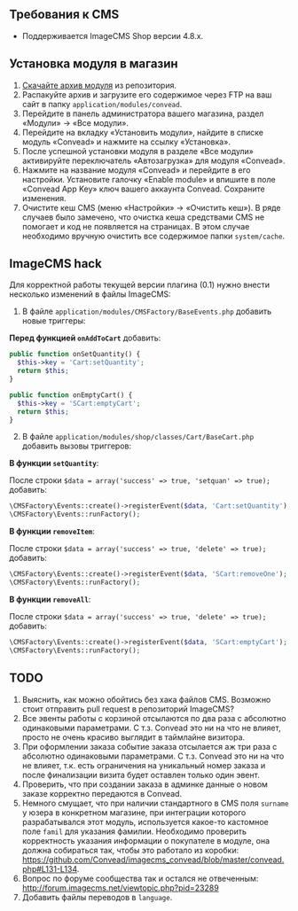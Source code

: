 Требования к CMS
----------------

* Поддерживается ImageCMS Shop версии 4.8.x.

Установка модуля в магазин
--------------------------

1. [Скачайте архив модуля](https://github.com/Convead/imagecms_convead/archive/master.zip) из репозитория.
2. Распакуйте архив и загрузите его содержимое через FTP на ваш сайт в папку `application/modules/convead`. 
3. Перейдите в панель администратора вашего магазина, раздел «Модули» → «Все модули».
4. Перейдите на вкладку «Установить модули», найдите в списке модуль «Convead» и нажмите на ссылку «Установка».
5. После успешной установки модуля в разделе «Все модули» активируйте переключатель «Автозагрузка» для модуля «Convead».
6. Нажмите на название модуля «Convead» и перейдите в его настройки. Установите галочку «Enable module» и впишите в поле «Convead App Key» ключ вашего аккаунта Convead. Сохраните изменения.
7. Очистите кеш CMS (меню «Настройки» → «Очистить кеш»). В ряде случаев было замечено, что очистка кеша средствами CMS не помогает и код не появляется на страницах. В этом случае необходимо вручную очистить все содержимое папки `system/cache`.

ImageCMS hack
-------------

Для корректной работы текущей версии плагина (0.1) нужно внести несколько изменений в файлы ImageCMS:

1) В файле `application/modules/CMSFactory/BaseEvents.php` добавить новые триггеры:

**Перед функцией `onAddToCart`** добавить:

```php
public function onSetQuantity() {
  $this->key = 'Cart:setQuantity';
  return $this;
}

public function onEmptyCart() {
  $this->key = 'SCart:emptyCart';
  return $this;
}
```

2) В файле `application/modules/shop/classes/Cart/BaseCart.php` добавить вызовы триггеров:

**В функции `setQuantity`**:

После строки `$data = array('success' => true, 'setquan' => true);` добавить:

```php
\CMSFactory\Events::create()->registerEvent($data, 'Cart:setQuantity');
\CMSFactory\Events::runFactory();
```

**В функции `removeItem`**:

После строки `$data = array('success' => true, 'delete' => true);` добавить:

```php
\CMSFactory\Events::create()->registerEvent($data, 'SCart:removeOne');
\CMSFactory\Events::runFactory();
```

**В функции `removeAll`**:

После строки `$data = array('success' => true, 'delete' => true);` добавить:

```php
\CMSFactory\Events::create()->registerEvent($data, 'SCart:emptyCart');
\CMSFactory\Events::runFactory();
```

TODO
----

1. Выяснить, как можно обойтись без хака файлов CMS. Возможно стоит отправить pull request в репозиторий ImageCMS?
2. Все эвенты работы с корзиной отсылаются по два раза с абсолютно одинаковыми параметрами. С т.з. Convead это ни на что не влияет, просто не очень красиво выглядит в таймлайне визитора.
3. При оформлении заказа событие заказа отсылается аж три раза с абсолютно одинаковыми параметрами. С т.з. Convead это ни на что не влияет, т.к. есть ограничения на уникальный номер заказа и после финализации визита будет оставлен только один эвент.
4. Проверить, что при создании заказа в админке данные о новом заказе корректно передаются в Convead.
5. Немного смущает, что при наличии стандартного в CMS поля `surname` у юзера в конкретном магазине, при интеграции которого разрабатывался этот модуль, используется какое-то кастомное поле `famil` для указания фамилии. Необходимо проверить корректность указания информации о покупателе в модуле, она должна собираться так, чтобы это работало из коробки: https://github.com/Convead/imagecms_convead/blob/master/convead.php#L131-L134.
6. Вопрос по форуме сообщества так и остался не отвеченным: http://forum.imagecms.net/viewtopic.php?pid=23289
7. Добавить файлы переводов в `language`.

